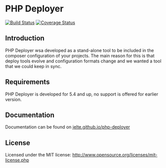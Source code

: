 PHP Deployer
============
[![Build Status](https://travis-ci.org/jelte/php-deployer.svg?branch=master)](https://travis-ci.org/jelte/php-deployer)
[![Coverage Status](https://img.shields.io/coveralls/jelte/php-deployer.svg)](https://coveralls.io/r/jelte/php-deployer?branch=master)

Introduction
------------

PHP Deployer wsa developed as a stand-alone tool to be included in the composer configuration of your projects.
The main reason for this is that deploy tools evolve and configuration formats change and we wanted a tool that we could keep in sync.

Requirements
------------

PHP Deployer is developed for 5.4 and up, no support is offered for earlier version.

Documentation
-------------

Documentation can be found on [jelte.github.io/php-deployer](http://jelte.github.io/php-deployer/)

License
-------
Licensed under the MIT license: http://www.opensource.org/licenses/mit-license.php
